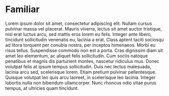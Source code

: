 Familiar
==========
Lorem ipsum dolor sit amet, consectetur adipiscing elit. Nullam cursus pulvinar massa vel placerat.
Mauris viverra, lectus sit amet auctor tristique, nisl erat luctus arcu, sed mattis eros lorem eu felis.
Integer ante libero, tincidunt sollicitudin venenatis eu, lacinia a erat. Class aptent taciti sociosqu ad litora torquent per
conubia nostra, per inceptos himenaeos. Morbi eu risus tellus. Suspendisse commodo non est a porta. Cras dignissim diam sit
amet leo elementum, ac aliquet felis sollicitudin. Cum sociis natoque penatibus et magnis dis parturient montes,
nascetur ridiculus mus. Donec volutpat felis at ipsum tempus sollicitudin. Duis nec lectus malesuada, lacinia arcu
sed, scelerisque lorem. Etiam pretium pulvinar pellentesque. Quisque volutpat leo quis arcu laoreet, in scelerisque
leo lacinia. Integer lobortis nulla non bibendum ullamcorper. Nunc rhoncus odio vitae purus tempus, at
ultricies quam tincidunt.
